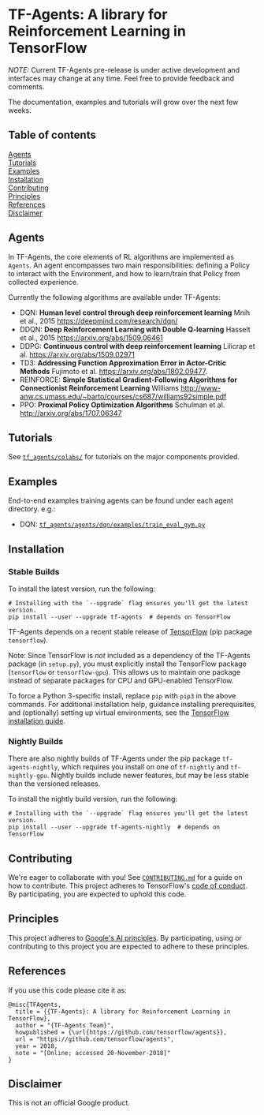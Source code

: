 # TF-Agents: A library for Reinforcement Learning in TensorFlow

*NOTE:* Current TF-Agents pre-release is under active development and
interfaces may change at any time. Feel free to provide feedback and comments.

The documentation, examples and tutorials will grow over the next few weeks.

## Table of contents

<a href="#Agents">Agents</a><br>
<a href="#Tutorials">Tutorials</a><br>
<a href='#Examples'>Examples</a><br>
<a href="#Installation">Installation</a><br>
<a href='#Contributing'>Contributing</a><br>
<a href='#Principles'>Principles</a><br>
<a href='#References'>References</a><br>
<a href='#Disclaimer'>Disclaimer</a><br>


<a id='Agents'></a>
## Agents


In TF-Agents, the core elements of RL algorithms are implemented as `Agents`.
An agent encompasses two main responsibilities: defining a Policy to interact
with the Environment, and how to learn/train that Policy from collected
experience.

Currently the following algorithms are available under TF-Agents:

* DQN: __Human level control through deep reinforcement learning__ Mnih et al., 2015 https://deepmind.com/research/dqn/
* DDQN: __Deep Reinforcement Learning with Double Q-learning__ Hasselt et al., 2015 https://arxiv.org/abs/1509.06461
* DDPG: __Continuous control with deep reinforcement learning__ Lilicrap et al.  https://arxiv.org/abs/1509.02971
* TD3: __Addressing Function Approximation Error in Actor-Critic Methods__ Fujimoto et al. https://arxiv.org/abs/1802.09477.
* REINFORCE: __Simple Statistical Gradient-Following Algorithms for Connectionist Reinforcement Learning__ Williams http://www-anw.cs.umass.edu/~barto/courses/cs687/williams92simple.pdf
* PPO: __Proximal Policy Optimization Algorithms__ Schulman et al.  http://arxiv.org/abs/1707.06347

<a id='Tutorials'></a>
## Tutorials

See [`tf_agents/colabs/`](https://github.com/tensorflow/agents/tree/master/tf_agents/colabs/)
for tutorials on the major components provided.

<a id='Examples'></a>
## Examples
End-to-end examples training agents can be found under each agent directory.
e.g.:

* DQN: [`tf_agents/agents/dqn/examples/train_eval_gym.py`](https://github.com/tensorflow/agents/tree/master/tf_agents/agents/dqn/examples/train_eval_gym.py)

<a id='Installation'></a>
## Installation

### Stable Builds

To install the latest version, run the following:

```shell
# Installing with the `--upgrade` flag ensures you'll get the latest version.
pip install --user --upgrade tf-agents  # depends on TensorFlow
```

TF-Agents depends on a recent stable release of
[TensorFlow](https://www.tensorflow.org/install) (pip package `tensorflow`).

Note: Since TensorFlow is *not* included as a dependency of the TF-Agents
package (in `setup.py`), you must explicitly install the TensorFlow
package (`tensorflow` or `tensorflow-gpu`). This allows us to maintain one
package instead of separate packages for CPU and GPU-enabled TensorFlow.

To force a Python 3-specific install, replace `pip` with `pip3` in the above
commands. For additional installation help, guidance installing prerequisites,
and (optionally) setting up virtual environments, see the [TensorFlow
installation guide](https://www.tensorflow.org/install).

### Nightly Builds

There are also nightly builds of TF-Agents under the pip package
`tf-agents-nightly`, which requires you install on one of `tf-nightly` and
`tf-nightly-gpu`. Nightly builds include newer features, but may be less stable
than the versioned releases.

To install the nightly build version, run the following:

```shell
# Installing with the `--upgrade` flag ensures you'll get the latest version.
pip install --user --upgrade tf-agents-nightly  # depends on TensorFlow
```

<a id='Contributing'></a>
## Contributing

We're eager to collaborate with you! See [`CONTRIBUTING.md`](CONTRIBUTING.md)
for a guide on how to contribute. This project adheres to TensorFlow's
[code of conduct](CODE_OF_CONDUCT.md). By participating, you are expected to
uphold this code.

<a id='Principles'></a>
## Principles

This project adheres to [Google's AI principles](PRINCIPLES.md).
By participating, using or contributing to this project you are expected to
adhere to these principles.

<a id='References'></a>
## References

If you use this code please cite it as:

```
@misc{TFAgents,
  title = {{TF-Agents}: A library for Reinforcement Learning in TensorFlow},
  author = "{TF-Agents Team}",
  howpublished = {\url{https://github.com/tensorflow/agents}},
  url = "https://github.com/tensorflow/agents",
  year = 2018,
  note = "[Online; accessed 20-November-2018]"
}
```

<a id='Disclaimer'></a>
## Disclaimer

This is not an official Google product.
